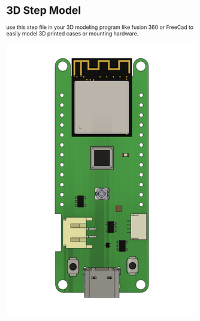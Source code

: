 # 3D Step Model

use this step file in your 3D modeling program like fusion 360 or FreeCad to easily model 3D printed cases or mounting hardware.

![alt text](https://github.com/strid3r21/BeeMotionS3/blob/main/3D%20Model/BeeMotionS3-3D-Model.png?raw=true)